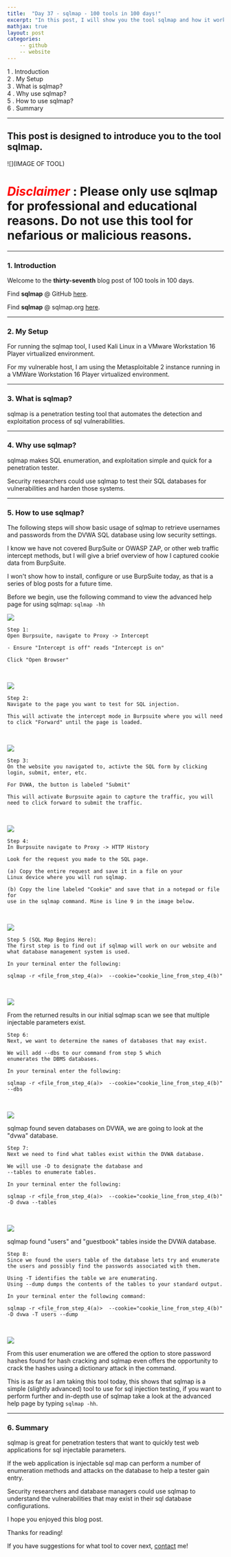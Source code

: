 ```yaml
---
title:  "Day 37 - sqlmap - 100 tools in 100 days!"
excerpt: "In this post, I will show you the tool sqlmap and how it works."
mathjax: true
layout: post
categories:
    -- github
    -- website
---
```


1 . Introduction
<br>
2 . My Setup
<br>
3 . What is sqlmap?
<br>
4 . Why use sqlmap?
<br>
5 . How to use sqlmap?
<br>
6 . Summary

---

## This post is designed to introduce you to the tool sqlmap.

![](IMAGE OF TOOL)

# <span style="color:red">***Disclaimer***</span> : **Please only use sqlmap for professional and educational reasons. Do not use this tool for nefarious or malicious reasons.**

---

### 1. **Introduction**

Welcome to the **thirty-seventh** blog post of 100 tools in 100 days.<br> 

Find **sqlmap** @ GitHub [here](https://github.com/sqlmapproject/sqlmap).

Find **sqlmap** @ sqlmap.org [here](https://sqlmap.org/).

---

### 2. **My Setup**

For running the sqlmap tool, I used Kali Linux in a VMware Workstation 16 Player virtualized environment.

For my vulnerable host, I am using the Metasploitable 2 instance running in a VMWare Workstation 16 Player virtualized environment. 

---

### 3. **What is sqlmap?**

sqlmap is a penetration testing tool that automates the detection and exploitation process of sql vulnerabilities.  

---

### 4. **Why use sqlmap?**

sqlmap makes SQL enumeration, and exploitation simple and quick for a penetration tester. 

Security researchers could use sqlmap to test their SQL databases for vulnerabilities and harden those systems. 

---

### 5. **How to use sqlmap?**

The following steps will show basic usage of sqlmap to retrieve usernames and passwords from the DVWA SQL database using low security settings.

I know we have not covered BurpSuite or OWASP ZAP, or other web traffic intercept methods, but I will give a brief overview of how I captured cookie data from BurpSuite.

I won't show how to install, configure or use BurpSuite today, as that is a series of blog posts for a future time.

Before we begin, use the following command to view the advanced help page for using sqlmap: `sqlmap -hh`

![](https://raw.githubusercontent.com/matthewomccorkle/matthewomccorkle.github.io/master/_posts/assets/100%20tools/sqlmap/sqlmap1.PNG)

    Step 1:
    Open Burpsuite, navigate to Proxy -> Intercept

    - Ensure "Intercept is off" reads "Intercept is on"

    Click "Open Browser"

<br>

![](https://raw.githubusercontent.com/matthewomccorkle/matthewomccorkle.github.io/master/_posts/assets/100%20tools/sqlmap/burp1.PNG)

    Step 2:
    Navigate to the page you want to test for SQL injection.

    This will activate the intercept mode in Burpsuite where you will need 
    to click "Forward" until the page is loaded.

<br>

![](https://raw.githubusercontent.com/matthewomccorkle/matthewomccorkle.github.io/master/_posts/assets/100%20tools/sqlmap/burp2.PNG)

    Step 3:
    On the website you navigated to, activte the SQL form by clicking login, submit, enter, etc. 

    For DVWA, the button is labeled "Submit"

    This will activate Burpsuite again to capture the traffic, you will need to click forward to submit the traffic. 

<br>

![](https://raw.githubusercontent.com/matthewomccorkle/matthewomccorkle.github.io/master/_posts/assets/100%20tools/sqlmap/burp3.PNG)

    Step 4:
    In Burpsuite navigate to Proxy -> HTTP History

    Look for the request you made to the SQL page.

    (a) Copy the entire request and save it in a file on your 
    Linux device where you will run sqlmap.

    (b) Copy the line labeled "Cookie" and save that in a notepad or file for 
    use in the sqlmap command. Mine is line 9 in the image below.

<br>

![](https://raw.githubusercontent.com/matthewomccorkle/matthewomccorkle.github.io/master/_posts/assets/100%20tools/sqlmap/burp4.PNG)



    Step 5 (SQL Map Begins Here):
    The first step is to find out if sqlmap will work on our website and 
    what database management system is used.

    In your terminal enter the following:

`sqlmap -r <file_from_step_4(a)>  --cookie="cookie_line_from_step_4(b)"`

<br>

![](https://raw.githubusercontent.com/matthewomccorkle/matthewomccorkle.github.io/master/_posts/assets/100%20tools/sqlmap/sqlmap2.PNG)

From the returned results in our initial sqlmap scan we see that multiple injectable parameters exist. 

    Step 6:
    Next, we want to determine the names of databases that may exist.

    We will add --dbs to our command from step 5 which 
    enumerates the DBMS databases.

    In your terminal enter the following:

`sqlmap -r <file_from_step_4(a)>  --cookie="cookie_line_from_step_4(b)" --dbs`

<br>

![](https://raw.githubusercontent.com/matthewomccorkle/matthewomccorkle.github.io/master/_posts/assets/100%20tools/sqlmap/sqlmap5.PNG)

sqlmap found seven databases on DVWA, we are going to look at the "dvwa" database.

    Step 7:
    Next we need to find what tables exist within the DVWA database.

    We will use -D to designate the database and 
    --tables to enumerate tables.

    In your terminal enter the following:

`sqlmap -r <file_from_step_4(a)>  --cookie="cookie_line_from_step_4(b)" -D dvwa --tables`

<br>

![](https://raw.githubusercontent.com/matthewomccorkle/matthewomccorkle.github.io/master/_posts/assets/100%20tools/sqlmap/sqlmap5.PNG)

sqlmap found "users" and "guestbook" tables inside the DVWA database.

    Step 8:
    Since we found the users table of the database lets try and enumerate the users and possibly find the passwords associated with them.

    Using -T identifies the table we are enumerating.
    Using --dump dumps the contents of the tables to your standard output.

    In your terminal enter the following command:

`sqlmap -r <file_from_step_4(a)>  --cookie="cookie_line_from_step_4(b)" -D dvwa -T users --dump`

<br>

![](https://raw.githubusercontent.com/matthewomccorkle/matthewomccorkle.github.io/master/_posts/assets/100%20tools/sqlmap/sqlmap4.PNG)

From this user enumeration we are offered the option to store password hashes found for hash cracking and sqlmap even offers the opportunity to crack the hashes using a dictionary attack in the command. 

This is as far as I am taking this tool today, this shows that sqlmap is a simple (slightly advanced) tool to use for sql injection testing, if you want to perform further and in-depth use of sqlmap take a look at the advanced help page by typing `sqlmap -hh`.

---

### 6. **Summary**

sqlmap is great for penetration testers that want to quickly test web applications for sql injectable parameters. 

If the web application is injectable sql map can perform a number of enumeration methods and attacks on the database to help a tester gain entry.

Security researchers and database managers could use sqlmap to understand the vulnerabilities that may exist in their sql database configurations.

I hope you enjoyed this blog post.

Thanks for reading!<br>

If you have suggestions for what tool to cover next, [contact](mailto:matthew.o.mccorkle@gmail.com) me!
